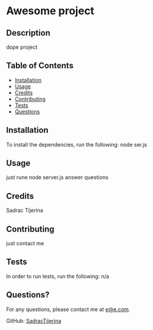 # Awesome project

## Description

dope project

## Table of Contents

- [Installation](#installation)
- [Usage](#usage)
- [Credits](#credits)
- [Contributing](#Contributing)
- [Tests](#tests)
- [Questions](#questions)

## Installation

To install the dependencies, run the following:
node ser.js

## Usage

just rune node server.js answer questions

## Credits

Sadrac Tijerina

## Contributing

just contact me

## Tests

In order to run tests, run the following:
n/a

## Questions?

For any questions, please contact me at [e@e.com](mailto:e@e.com).

GitHub: [SadracTijerina](https://github.com/SadracTijerina)
